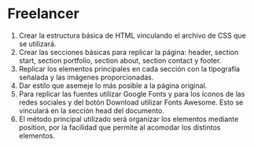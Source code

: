 # Freelancer

1. Crear la estructura básica de HTML vinculando el archivo de CSS que se utilizará.
2. Crear las secciones básicas para replicar la página: header, section start, section portfolio, section about, section contact y footer. 
3. Replicar los elementos principales en cada sección con la tipografía señalada y las imágenes proporcionadas.
4. Dar estilo que asemeje lo más posible a la página original.
5. Para replicar las fuentes utilizar Google Fonts y para los íconos de las redes sociales y del botón Download utilizar Fonts Awesome. Esto se vinculará en la sección head del documento.
6. El método principal utilizado será organizar los elementos mediante position, por la facilidad que permite al acomodar los distintos elementos.